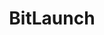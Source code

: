 ---
title: BitLaunch
description: Pay DigitalOcean, Vultr, and Linode hosting bill with Bitcoin.
homepage: https://bitlaunch.io/
altFor: ['vultr']
---